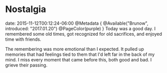 # Nostalgia
date: 2015-11-12T00:12:24-06:00
@Metadata {
  @Available("Brunow", introduced: "2017.01.20")
  @PageColor(purple)
}
Today was a good day. I remembered some old times, got recognized for old sacrifices, and enjoyed time with friends.

The remembering was more emotional than I expected. It pulled up memories that had feelings tied to them that I'd left far in the back of my mind. I miss every moment that came before this, both good and bad. I grieve their passing.
